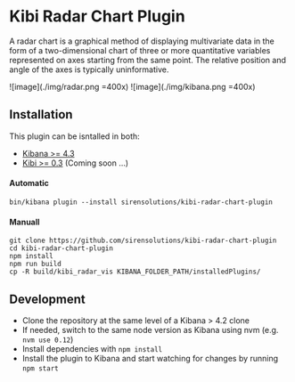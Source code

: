 # Kibi Radar Chart Plugin

A radar chart is a graphical method of displaying multivariate data                   in the form of a two-dimensional chart of three or more quantitative variables represented on axes starting from the same point. The relative position and angle of the axes is typically uninformative.

![image](./img/radar.png =400x)
![image](./img/kibana.png =400x)

## Installation

This plugin can be isntalled in both:
 
 * [Kibana >= 4.3](https://www.elastic.co/downloads/past-releases/kibana-4-3-0)
 * [Kibi >= 0.3](https://siren.solutions/kibi) (Coming soon ...)

#### Automatic
```
bin/kibana plugin --install sirensolutions/kibi-radar-chart-plugin
```

#### Manuall 

```
git clone https://github.com/sirensolutions/kibi-radar-chart-plugin
cd kibi-radar-chart-plugin
npm install
npm run build
cp -R build/kibi_radar_vis KIBANA_FOLDER_PATH/installedPlugins/
```
## Development

- Clone the repository at the same level of a Kibana > 4.2 clone
- If needed, switch to the same node version as Kibana using nvm 
  (e.g. `nvm use 0.12`)
- Install dependencies with `npm install`
- Install the plugin to Kibana and start watching for changes by running 
  `npm start`